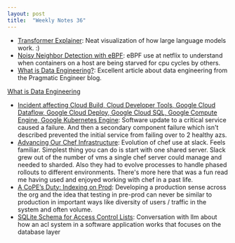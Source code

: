```yaml
---
layout: post
title:  "Weekly Notes 36"
---
```


* [Transformer Explainer](https://poloclub.github.io/transformer-explainer/): Neat visualization of how large language models work. :)
* [Noisy Neighbor Detection with eBPF](https://netflixtechblog.com/noisy-neighbor-detection-with-ebpf-64b1f4b3bbdd): eBPF use at netflix to understand when containers on a host are being starved for cpu cycles by others.
* [What is Data Engineering?](https://blog.pragmaticengineer.com/what-is-data-engineering/): Excellent article about data engineering from the Pragmatic Engineer blog.

[What is Data Engineering](/assets/papers_we_love/What_is_Data_Engineering-The_Pragmatic_Engineer.pdf)

* [Incident affecting Cloud Build, Cloud Developer Tools, Google Cloud Dataflow, Google Cloud Deploy, Google Cloud SQL, Google Compute Engine, Google Kubernetes Engine](https://status.cloud.google.com/incidents/XwnegjADrYy2GHJphG2V): Software update to a critical service caused a failure. And then a secondary component failure which isn't described prevented the initial service from failing over to 2 healthy azs.
* [Advancing Our Chef Infrastructure](https://slack.engineering/advancing-our-chef-infrastructure/): Evolution of chef use at slack. Feels familiar. Simplest thing you can do is start with one shared server. Slack grew out of the number of vms a single chef server could manage and needed to sharded. Also they had to evolve processes to handle phased rollouts to different environments. There's more here that was a fun read me having used and enjoyed working with chef in a past life.
* [A CoPE’s Duty: Indexing on Prod](https://www.honeycomb.io/blog/cope-indexing-prod-pt6): Developing a production sense across the org and the idea that testing in pre-prod can never be similar to production in important ways like diversity of users / traffic in the system and often volume.
* [SQLite Schema for Access Control Lists](https://gist.github.com/simonw/20b2e8c4d9d9d8d6dee327c221e57205): Conversation with llm about how an acl system in a software application works that focuses on the database layer